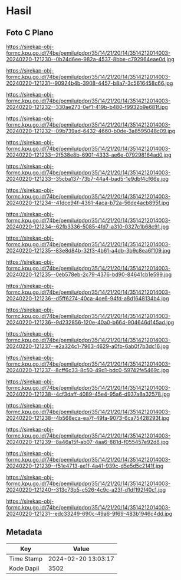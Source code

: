 # Hasil

## Foto C Plano

https://sirekap-obj-formc.kpu.go.id/74be/pemilu/pdpr/35/14/21/20/14/3514212014003-20240220-121230--0b24d6ee-982a-4537-8bbe-c792964eae0d.jpg

https://sirekap-obj-formc.kpu.go.id/74be/pemilu/pdpr/35/14/21/20/14/3514212014003-20240220-121231--90924b4b-3908-4457-b8a7-3c5616458c66.jpg

https://sirekap-obj-formc.kpu.go.id/74be/pemilu/pdpr/35/14/21/20/14/3514212014003-20240220-121232--330ae273-0ef1-419b-b480-f9932b9e681f.jpg

https://sirekap-obj-formc.kpu.go.id/74be/pemilu/pdpr/35/14/21/20/14/3514212014003-20240220-121232--09b739ad-6432-4660-b0de-3a8595048c09.jpg

https://sirekap-obj-formc.kpu.go.id/74be/pemilu/pdpr/35/14/21/20/14/3514212014003-20240220-121233--2f538e8b-6901-4333-ae6e-079298164ad0.jpg

https://sirekap-obj-formc.kpu.go.id/74be/pemilu/pdpr/35/14/21/20/14/3514212014003-20240220-121233--35cba137-73b7-44a4-bad5-1e9dbf4cf66e.jpg

https://sirekap-obj-formc.kpu.go.id/74be/pemilu/pdpr/35/14/21/20/14/3514212014003-20240220-121234--41dce94f-4361-4aca-b72a-56de4acb895f.jpg

https://sirekap-obj-formc.kpu.go.id/74be/pemilu/pdpr/35/14/21/20/14/3514212014003-20240220-121234--62fb3336-5085-4fd7-a310-0327c1b68c91.jpg

https://sirekap-obj-formc.kpu.go.id/74be/pemilu/pdpr/35/14/21/20/14/3514212014003-20240220-121235--83e8d84b-32f3-4b61-a4db-3b9c8ea6f109.jpg

https://sirekap-obj-formc.kpu.go.id/74be/pemilu/pdpr/35/14/21/20/14/3514212014003-20240220-121235--0eb578eb-2c79-4376-bd90-84641cb1e599.jpg

https://sirekap-obj-formc.kpu.go.id/74be/pemilu/pdpr/35/14/21/20/14/3514212014003-20240220-121236--d5ff6274-40ca-4ce6-94fd-a8d1648134b4.jpg

https://sirekap-obj-formc.kpu.go.id/74be/pemilu/pdpr/35/14/21/20/14/3514212014003-20240220-121236--9d232856-120e-40a0-b664-904646d145ad.jpg

https://sirekap-obj-formc.kpu.go.id/74be/pemilu/pdpr/35/14/21/20/14/3514212014003-20240220-121237--e2a324c1-7963-4629-a0fb-6ab0f7b3dc16.jpg

https://sirekap-obj-formc.kpu.go.id/74be/pemilu/pdpr/35/14/21/20/14/3514212014003-20240220-121237--8cff6c33-8c50-49d1-bdc0-59742fe5469c.jpg

https://sirekap-obj-formc.kpu.go.id/74be/pemilu/pdpr/35/14/21/20/14/3514212014003-20240220-121238--4cf3daff-4089-45e4-95a6-d937a8a32578.jpg

https://sirekap-obj-formc.kpu.go.id/74be/pemilu/pdpr/35/14/21/20/14/3514212014003-20240220-121238--4b568eca-ea7f-49fa-9073-6ca75428293f.jpg

https://sirekap-obj-formc.kpu.go.id/74be/pemilu/pdpr/35/14/21/20/14/3514212014003-20240220-121239--8a46a15f-ab07-4aa6-881d-f055457e92d8.jpg

https://sirekap-obj-formc.kpu.go.id/74be/pemilu/pdpr/35/14/21/20/14/3514212014003-20240220-121239--f51e4713-ae1f-4a41-939c-d5e5d5c2141f.jpg

https://sirekap-obj-formc.kpu.go.id/74be/pemilu/pdpr/35/14/21/20/14/3514212014003-20240220-121240--313c73b5-c526-4c9c-a23f-d1df192f40c1.jpg

https://sirekap-obj-formc.kpu.go.id/74be/pemilu/pdpr/35/14/21/20/14/3514212014003-20240220-121231--edc33249-690c-49a6-9f69-483b1946c4dd.jpg


## Metadata

| Key        | Value               |
| ---------- | ------------------- |
| Time Stamp | 2024-02-20 13:03:17 |
| Kode Dapil | 3502                |



